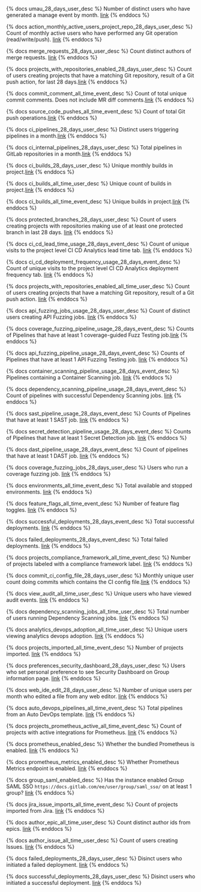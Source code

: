 {% docs umau_28_days_user_desc %}
Number of distinct users who have generated a manage event by month. [link](https://gitlab.com/gitlab-org/gitlab/-/blob/master/config/metrics/counts_28d/20210216180814_events.yml)
{% enddocs %}

{% docs action_monthly_active_users_project_repo_28_days_user_desc %}
Count of monthly active users who have performed any Git operation (read/write/push). [link](https://gitlab.com/gitlab-org/gitlab/-/blob/master/config/metrics/counts_28d/20210216182040_action_monthly_active_users_project_repo.yml)
{% enddocs %}

{% docs merge_requests_28_days_user_desc %}
Count distinct authors of merge requests. [link](https://gitlab.com/gitlab-org/gitlab/-/blob/master/config/metrics/counts_28d/20210216175055_merge_requests.yml)
{% enddocs %}

{% docs projects_with_repositories_enabled_28_days_user_desc %}
Count of users creating projects that have a matching Git repository, result of a Git push action, for last 28 days.[link](https://gitlab.com/gitlab-org/gitlab/-/blob/master/ee/config/metrics/counts_28d/20210216182049_projects_with_repositories_enabled.yml)
{% enddocs %}

{% docs commit_comment_all_time_event_desc %}
Count of total unique commit comments. Does not include MR diff comments.[link](https://gitlab.com/gitlab-org/gitlab/-/blob/master/config/metrics/counts_all/20210216182004_commit_comment.yml)
{% enddocs %}

{% docs source_code_pushes_all_time_event_desc %}
Count of total Git push operations.[link](https://gitlab.com/gitlab-org/gitlab/-/blob/master/config/metrics/counts_all/20210216182006_source_code_pushes.yml)
{% enddocs %}

{% docs ci_pipelines_28_days_user_desc %}
Distinct users triggering pipelines in a month.[link](https://gitlab.com/gitlab-org/gitlab/-/blob/master/config/metrics/counts_28d/20210216175554_ci_pipelines.yml)
{% enddocs %}

{% docs ci_internal_pipelines_28_days_user_desc %}
Total pipelines in GitLab repositories in a month.[link](https://gitlab.com/gitlab-org/gitlab/-/blob/master/config/metrics/counts_28d/20210216175546_ci_internal_pipelines.yml)
{% enddocs %}

{% docs ci_builds_28_days_user_desc %}
Unique monthly builds in project.[link](https://gitlab.com/gitlab-org/gitlab/-/blob/master/config/metrics/counts_28d/20210216175542_ci_builds.yml)
{% enddocs %}

{% docs ci_builds_all_time_user_desc %}
Unique count of builds in project.[link](https://gitlab.com/gitlab-org/gitlab/-/blob/master/config/metrics/counts_all/20210216175525_ci_builds.yml)
{% enddocs %}

{% docs ci_builds_all_time_event_desc %}
Unique builds in project.[link](https://gitlab.com/gitlab-org/gitlab/-/blob/master/config/metrics/counts_all/20210216175510_ci_builds.yml)
{% enddocs %}

{% docs protected_branches_28_days_user_desc %}
Count of users creating projects with repositories making use of at least one protected branch in last 28 days. [link](https://gitlab.com/gitlab-org/gitlab/-/blob/master/config/metrics/counts_28d/20210216182051_protected_branches.yml)
{% enddocs %}

{% docs ci_cd_lead_time_usage_28_days_event_desc %}
Count of unique visits to the project level CI CD Analytics lead time tab. [link](https://gitlab.com/gitlab-org/gitlab/-/blob/master/config/metrics/counts_28d/20211126091206_p_analytics_ci_cd_lead_time_monthly.yml)
{% enddocs %}

{% docs ci_cd_deployment_frequency_usage_28_days_event_desc %}
Count of unique visits to the project level CI CD Analytics deployment frequency tab. [link](https://gitlab.com/gitlab-org/gitlab/-/blob/master/config/metrics/counts_28d/20211126090835_p_analytics_ci_cd_deployment_frequency_monthly.yml)
{% enddocs %}

{% docs projects_with_repositories_enabled_all_time_user_desc %}
Count of users creating projects that have a matching Git repository, result of a Git push action. [link](https://gitlab.com/gitlab-org/gitlab/-/blob/master/ee/config/metrics/counts_all/20210216182023_projects_with_repositories_enabled.yml)
{% enddocs %}

{% docs api_fuzzing_jobs_usage_28_days_user_desc %}
 Count of distinct users creating API Fuzzing jobs. [link](https://gitlab.com/gitlab-org/gitlab/-/blob/master/ee/config/metrics/counts_28d/20210216180355_user_api_fuzzing_jobs.yml)
{% enddocs %}

{% docs coverage_fuzzing_pipeline_usage_28_days_event_desc %}
Counts of Pipelines that have at least 1 coverage-guided Fuzz Testing job.[link](https://gitlab.com/gitlab-org/gitlab/-/blob/master/ee/config/metrics/counts_28d/20210216180359_coverage_fuzzing_pipeline.yml)
{% enddocs %}

{% docs api_fuzzing_pipeline_usage_28_days_event_desc %}
 Counts of Pipelines that have at least 1 API Fuzzing Testing job. [link](https://gitlab.com/gitlab-org/gitlab/-/blob/master/ee/config/metrics/counts_28d/20210216180401_api_fuzzing_pipeline.yml)
{% enddocs %}

{% docs container_scanning_pipeline_usage_28_days_event_desc %}
 Pipelines containing a Container Scanning job. [link](https://gitlab.com/gitlab-org/gitlab/-/blob/master/ee/config/metrics/counts_28d/20210216175507_container_scanning_pipeline.yml)
{% enddocs %}

{% docs dependency_scanning_pipeline_usage_28_days_event_desc %}
 Count of pipelines with successful Dependency Scanning jobs. [link](https://gitlab.com/gitlab-org/gitlab/-/blob/master/ee/config/metrics/counts_28d/20210216175226_dependency_scanning_pipeline.yml)
{% enddocs %}

{% docs sast_pipeline_usage_28_days_event_desc %}
 Counts of Pipelines that have at least 1 SAST job. [link](https://gitlab.com/gitlab-org/gitlab/-/blob/master/config/metrics/counts_28d/20210216182129_sast_pipeline.yml)
{% enddocs %}

{% docs secret_detection_pipeline_usage_28_days_event_desc %}
 Counts of Pipelines that have at least 1 Secret Detection job. [link](https://gitlab.com/gitlab-org/gitlab/-/blob/master/config/metrics/counts_28d/20210216182131_secret_detection_pipeline.yml)
{% enddocs %}

{% docs dast_pipeline_usage_28_days_event_desc %}
 Count of pipelines that have at least 1 DAST job. [link](https://gitlab.com/gitlab-org/gitlab/-/blob/master/ee/config/metrics/counts_28d/20210216175618_dast_pipeline.yml)
{% enddocs %}

{% docs coverage_fuzzing_jobs_28_days_user_desc %}
 Users who run a coverage fuzzing job. [link](https://gitlab.com/gitlab-org/gitlab/-/blob/master/ee/config/metrics/counts_28d/20210216183817_user_coverage_fuzzing_jobs.yml)
{% enddocs %}

{% docs environments_all_time_event_desc %}
 Total available and stopped environments. [link](https://gitlab.com/gitlab-org/gitlab/-/blob/master/config/metrics/counts_all/20210216181914_environments.yml)
{% enddocs %}

{% docs feature_flags_all_time_event_desc %}
 Number of feature flag toggles. [link](https://gitlab.com/gitlab-org/gitlab/-/blob/master/config/metrics/counts_all/20210216181249_feature_flags.yml)
{% enddocs %}

{% docs successful_deployments_28_days_event_desc %}
 Total successful deployments. [link](https://gitlab.com/gitlab-org/gitlab/-/blob/master/config/metrics/counts_28d/20210216181923_successful_deployments.yml)
{% enddocs %}

{% docs failed_deployments_28_days_event_desc %}
 Total failed deployments. [link](https://gitlab.com/gitlab-org/gitlab/-/blob/master/config/metrics/counts_28d/20210216181924_failed_deployments.yml)
{% enddocs %}

{% docs projects_compliance_framework_all_time_event_desc %}
 Number of projects labeled with a compliance framework label. [link](https://gitlab.com/gitlab-org/gitlab/-/blob/master/ee/config/metrics/counts_28d/20210216180825_projects_with_compliance_framework.yml)
{% enddocs %}

{% docs commit_ci_config_file_28_days_user_desc %}
Monthly unique user count doing commits which contains the CI config file.[link](https://gitlab.com/gitlab-org/gitlab/-/blob/master/config/metrics/counts_28d/20210216184303_o_pipeline_authoring_unique_users_committing_ciconfigfile_monthly.yml)
{% enddocs %}

{% docs view_audit_all_time_user_desc %}
 Unique users who have viewed audit events. [link](https://gitlab.com/gitlab-org/gitlab/-/blob/master/ee/config/metrics/counts_all/20210216183906_g_compliance_audit_events.yml)
{% enddocs %}

{% docs dependency_scanning_jobs_all_time_user_desc %}
 Total number of users running Dependency Scanning jobs. [link](https://gitlab.com/gitlab-org/gitlab/-/blob/master/ee/config/metrics/counts_all/20210216175216_user_dependency_scanning_jobs.yml)
{% enddocs %}

{% docs analytics_devops_adoption_all_time_user_desc %}
 Unique users viewing analytics devops adoption. [link](https://gitlab.com/gitlab-org/gitlab/-/blob/master/config/metrics/counts_all/20210423005644_i_analytics_dev_ops_adoption.yml)
{% enddocs %}

{% docs projects_imported_all_time_event_desc %}
 Number of projects imported. [link](https://gitlab.com/gitlab-org/gitlab/-/blob/master/config/metrics/counts_all/20210514141520_project_imports_total.yml)
{% enddocs %}

{% docs preferences_security_dashboard_28_days_user_desc %}
Users who set personal preference to see Security Dashboard on Group
 information page. [link](https://gitlab.com/gitlab-org/gitlab/-/blob/master/ee/config/metrics/counts_28d/20210216182209_user_preferences_group_overview_security_dashboard.yml)
{% enddocs %}

{% docs web_ide_edit_28_days_user_desc %}
 Number of unique users per month who edited a file from any web editor. [link](https://gitlab.com/gitlab-org/gitlab/-/blob/master/config/metrics/counts_28d/20210216180327_action_monthly_active_users_ide_edit.yml)
{% enddocs %}

{% docs auto_devops_pipelines_all_time_event_desc %}
 Total pipelines from an Auto DevOps template. [link](https://gitlab.com/gitlab-org/gitlab/-/blob/master/config/metrics/counts_all/20210216175516_ci_pipeline_config_auto_devops.yml)
{% enddocs %}

{% docs projects_prometheus_active_all_time_event_desc %}
 Count of projects with active integrations for Prometheus. [link](https://gitlab.com/gitlab-org/gitlab/-/blob/master/config/metrics/counts_all/20210216180931_projects_prometheus_active.yml)
{% enddocs %}

{% docs prometheus_enabled_desc %}
 Whether the bundled Prometheus is enabled. [link](https://gitlab.com/gitlab-org/gitlab/-/blob/master/config/metrics/settings/20210204124912_prometheus_enabled.yml)
{% enddocs %}

{% docs prometheus_metrics_enabled_desc %}
 Whether Prometheus Metrics endpoint is enabled. [link](https://gitlab.com/gitlab-org/gitlab/-/blob/master/config/metrics/settings/20210204124914_prometheus_metrics_enabled.yml)
{% enddocs %}

{% docs group_saml_enabled_desc %}
 Has the instance enabled Group SAML SSO `https://docs.gitlab.com/ee/user/group/saml_sso/`
 on at least 1 group? [link](https://gitlab.com/gitlab-org/gitlab/-/blob/master/ee/config/metrics/settings/20210216180813_group_saml_enabled.yml)
{% enddocs %}

{% docs jira_issue_imports_all_time_event_desc %}
 Count of projects imported from Jira. [link](https://gitlab.com/gitlab-org/gitlab/-/blob/master/config/metrics/counts_all/20210216180654_jira.yml)
{% enddocs %}

{% docs author_epic_all_time_user_desc %}
 Count distinct author ids from epics. [link](https://gitlab.com/gitlab-org/gitlab/-/blob/master/config/metrics/counts_all/20210216181134_epics.yml)
{% enddocs %}

{% docs author_issue_all_time_user_desc %}
 Count of users creating Issues. [link](https://gitlab.com/gitlab-org/gitlab/-/blob/master/config/metrics/counts_all/20210216181115_issues.yml)
{% enddocs %}

{% docs failed_deployments_28_days_user_desc %}
 Disinct users who initiated a failed deployment. [link](https://gitlab.com/gitlab-org/gitlab/-/blob/master/config/metrics/counts_28d/20210216181937_failed_deployments.yml)
{% enddocs %}

{% docs successful_deployments_28_days_user_desc %}
 Disinct users who initiated a successful deployment. [link](https://gitlab.com/gitlab-org/gitlab/-/blob/master/config/metrics/counts_28d/20210216181941_successful_deployments.yml)
{% enddocs %}
